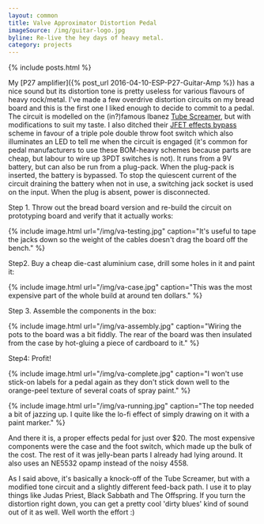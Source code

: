 ```yaml
---
layout: common
title: Valve Approximator Distortion Pedal
imageSource: /img/guitar-logo.jpg
byline: Re-live the hey days of heavy metal.
category: projects
---
```


{% include posts.html %}

My [P27 amplifier]({% post_url 2016-04-10-ESP-P27-Guitar-Amp %}) has a nice sound but its distortion tone is pretty useless for various flavours of heavy rock/metal. I've made a few overdrive distortion circuits on my bread board and this is the first one I liked enough to decide to commit to a pedal. The circuit is modelled on the (in?)famous Ibanez [Tube Screamer](http://www.electrosmash.com/tube-screamer-analysis), but with modifications to suit my taste. I also ditched their [JFET effects bypass](http://www.electrosmash.com/tube-screamer-analysis#jfet) scheme in favour of a triple pole double throw foot switch which also illuminates an LED to tell me when the circuit is engaged (it's common for pedal manufacturers to use these BOM-heavy schemes because parts are cheap, but labour to wire up 3PDT switches is not). It runs from a 9V battery, but can also be run from a plug-pack. When the plug-pack is inserted, the battery is bypassed. To stop the quiescent current of the circuit draining the battery when not in use, a switching jack socket is used on the input. When the plug is absent, power is disconnected.

Step 1. Throw out the bread board version and re-build the circuit on prototyping board and verify that it actually works:

{% include image.html url="/img/va-testing.jpg" caption="It's useful to tape the jacks down so the weight of the cables doesn't drag the board off the bench." %}

Step2. Buy a cheap die-cast aluminium case, drill some holes in it and paint it:

{% include image.html url="/img/va-case.jpg" caption="This was the most expensive part of the whole build at around ten dollars." %}

Step 3. Assemble the components in the box:

{% include image.html url="/img/va-assembly.jpg" caption="Wiring the pots to the board was a bit fiddly. The rear of the board was then insulated from the case by hot-gluing a piece of cardboard to it." %}

Step4: Profit!

{% include image.html url="/img/va-complete.jpg" caption="I won't use stick-on labels for a pedal again as they don't stick down well to the orange-peel texture of several coats of spray paint." %}

{% include image.html url="/img/va-running.jpg" caption="The top needed a bit of jazzing up. I quite like the lo-fi effect of simply drawing on it with a paint marker." %}

And there it is, a proper effects pedal for just over $20. The most expensive components were the case and the foot switch, which made up the bulk of the cost. The rest of it was jelly-bean parts I already had lying around. It also uses an NE5532 opamp instead of the noisy 4558.

As I said above, it's basically a knock-off of the Tube Screamer, but with a modified tone circuit and a slightly different feed-back path. I use it to play things like Judas Priest, Black Sabbath and The Offspring. If you turn the distortion right down, you can get a pretty cool 'dirty blues' kind of sound out of it as well. Well worth the effort :)
